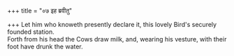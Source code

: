 +++
title = "०७ इह ब्रवीतु"

+++
Let him who knoweth presently declare it, this lovely Bird's securely founded station.  
     Forth from his head the Cows draw milk, and, wearing his vesture, with their foot have drunk the water.